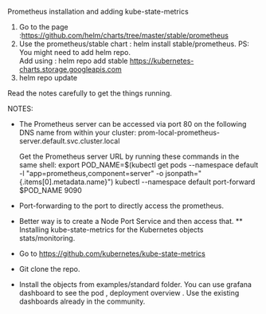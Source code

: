 Prometheus installation and adding kube-state-metrics

1. Go to the page :https://github.com/helm/charts/tree/master/stable/prometheus
2. Use the prometheus/stable chart : helm install  stable/prometheus.
            PS: You might need to add helm repo.  
            Add using  :  helm repo add stable	https://kubernetes-charts.storage.googleapis.com
3. helm repo update

Read the notes carefully to get the things running.

NOTES:
* The Prometheus server can be accessed via port 80 on the following DNS name from within your cluster:
prom-local-prometheus-server.default.svc.cluster.local


    Get the Prometheus server URL by running these commands in the same shell:
    export POD_NAME=$(kubectl get pods --namespace default -l "app=prometheus,component=server" -o jsonpath="{.items[0].metadata.name}")
    kubectl --namespace default port-forward $POD_NAME 9090

* Port-forwarding to the port to directly access the prometheus.
* Better way is to create a Node Port Service and then access that.
** Installing kube-state-metrics for the Kubernetes objects stats/monitoring.
* Go to https://github.com/kubernetes/kube-state-metrics
* Git clone the repo.
* Install the objects from examples/standard  folder.
You can use grafana dashboard to see the pod , deployment overview . Use the existing dashboards already in the community.


